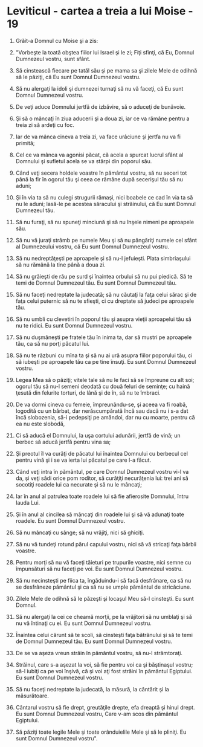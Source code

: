 # Leviticul - cartea a treia a lui Moise - 19

1. Grăit-a Domnul cu Moise şi a zis: 

2. "Vorbeşte la toată obştea fiilor lui Israel şi le zi; Fiţi sfinţi, că Eu, Domnul Dumnezeul vostru, sunt sfânt. 

3. Să cinstească fiecare pe tatăl său şi pe mama sa şi zilele Mele de odihnă să le păziţi, că Eu sunt Domnul Dumnezeul vostru. 

4. Să nu alergaţi la idoli şi dumnezei turnaţi să nu vă faceţi, că Eu sunt Domnul Dumnezeul vostru. 

5. De veţi aduce Domnului jertfă de izbăvire, să o aduceţi de bunăvoie. 

6. Şi să o mâncaţi în ziua aducerii şi a doua zi, iar ce va rămâne pentru a treia zi să ardeţi cu foc. 

7. Iar de va mânca cineva a treia zi, va face urâciune şi jertfa nu va fi primită; 

8. Cel ce va mânca va agonisi păcat, că acela a spurcat lucrul sfânt al Domnului şi sufletul acela se va stârpi din poporul său. 

9. Când veţi secera holdele voastre în pământul vostru, să nu seceri tot până la fir în ogorul tău şi ceea ce rămâne după secerişul tău să nu aduni; 

10. Şi în via ta să nu culegi strugurii rămaşi, nici boabele ce cad în via ta să nu le aduni; lasă-le pe acestea săracului şi străinului, că Eu sunt Domnul Dumnezeul tău. 

11. Să nu furaţi, să nu spuneţi minciună şi să nu înşele nimeni pe aproapele său. 

12. Să nu vă juraţi strâmb pe numele Meu şi să nu pângăriţi numele cel sfânt al Dumnezeului vostru, că Eu sunt Domnul Dumnezeul vostru. 

13. Să nu nedreptăţeşti pe aproapele şi să nu-l jefuieşti. Plata simbriaşului să nu rămână la tine până a doua zi. 

14. Să nu grăieşti de rău pe surd şi înaintea orbului să nu pui piedică. Să te temi de Domnul Dumnezeul tău. Eu sunt Domnul Dumnezeul tău. 

15. Să nu faceţi nedreptate la judecată; să nu căutaţi la faţa celui sărac şi de faţa celui puternic să nu te sfieşti, ci cu dreptate să judeci pe aproapele tău. 

16. Să nu umbli cu clevetiri în poporul tău şi asupra vieţii aproapelui tău să nu te ridici. Eu sunt Domnul Dumnezeul vostru. 

17. Să nu duşmăneşti pe fratele tău în inima ta, dar să mustri pe aproapele tău, ca să nu porţi păcatul lui. 

18. Să nu te răzbuni cu mîna ta şi să nu ai ură asupra fiilor poporului tău, ci să iubeşti pe aproapele tău ca pe tine însuţi. Eu sunt Domnul Dumnezeul vostru. 

19. Legea Mea să o păziţi; vitele tale să nu le faci să se împreune cu alt soi; ogorul tău să nu-l semeni deodată cu două feluri de seminţe; cu haină ţesută din felurite torturi, de lână şi de în, să nu te îmbraci. 

20. De va dormi cineva cu femeie, împreunându-se, şi aceea va fi roabă, logodită cu un bărbat, dar nerăscumpărată încă sau dacă nu i s-a dat încă slobozenia, să-i pedepsiţi pe amândoi, dar nu cu moarte, pentru că ea nu este slobodă, 

21. Ci să aducă el Domnului, la uşa cortului adunării, jertfă de vină; un berbec să aducă jertfă pentru vina sa; 

22. Şi preotul îl va curăţi de păcatul lui înaintea Domnului cu berbecul cel pentru vină şi i se va ierta lui păcatul pe care l-a făcut. 

23. Când veţi intra în pământul, pe care Domnul Dumnezeul vostru vi-l  va da, şi veţi sădi orice pom roditor, să curăţiţi necurăţenia lui: trei ani să socotiţi roadele lui ca necurate şi să nu le mâncaţi; 

24. Iar în anul al patrulea toate roadele lui să fie afierosite Domnului, întru lauda Lui. 

25. Şi în anul al cincilea să mâncaţi din roadele lui şi să vă adunaţi toate roadele. Eu sunt Domnul Dumnezeul vostru. 

26. Să nu mâncaţi cu sânge; să nu vrăjiţi, nici să ghiciţi. 

27. Să nu vă tundeţi rotund părul capului vostru, nici să vă stricaţi faţa bărbii voastre. 

28. Pentru morţi să nu vă faceţi tăieturi pe trupurile voastre, nici semne cu împunsături să nu faceţi pe voi. Eu sunt Domnul Dumnezeul vostru. 

29. Să nu necinsteşti pe fiica ta, îngăduindu-i să facă desfrânare, ca să nu se desfrâneze pământul şi ca să nu se umple pământul de stricăciune. 

30. Zilele Mele de odihnă să le păzeşti şi locaşul Meu să-l cinsteşti. Eu sunt Domnul. 

31. Să nu alergaţi la cei ce cheamă morţii, pe la vrăjitori să nu umblaţi şi să nu vă întinaţi cu ei. Eu sunt Domnul Dumnezeul vostru. 

32. Înaintea celui cărunt să te scoli, să cinsteşti faţa bătrânului şi să te temi de Domnul Dumnezeul tău. Eu sunt Domnul Dumnezeul vostru.

33. De se va aşeza vreun străin în pământul vostru, să nu-l strâmtoraţi.

34. Străinul, care s-a aşezat la voi, să fie pentru voi ca şi băştinaşul vostru; să-l iubiţi ca pe voi înşivă, că şi voi aţi fost străini în pământul Egiptului. Eu sunt Domnul Dumnezeul vostru. 

35. Să nu faceţi nedreptate la judecată, la măsură, la cântărit şi la măsurătoare. 

36. Cântarul vostru să fie drept, greutăţile drepte, efa dreaptă şi hinul drept. Eu sunt Domnul Dumnezeul vostru, Care v-am scos din pământul Egiptului. 

37. Să păziţi toate legile Mele şi toate orânduielile Mele şi să le pliniţi. Eu sunt Domnul Dumnezeul vostru". 

